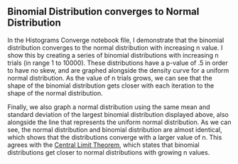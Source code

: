 ## Binomial Distribution converges to Normal Distribution

In the Histograms Converge notebook file, I demonstrate that the binomial distribution converges to the normal distribution with increasing n value. I show this by creating a series of binomial distributions with increasing n trials (in range 1 to 10000). These distributions have a p-value of .5 in order to have no skew, and are graphed alongside the density curve for a uniform normal distribution. As the value of n trials grows, we can see that the shape of the binomial distribution gets closer with each iteration to the shape of the normal distribution.

Finally, we also graph a normal distribution using the same mean and standard deviation of the largest binomial distribution displayed above, also alongside the line that represents the uniform normal distribution. As we can see, the normal distribution and binomial distribution are almost identical, which shows that the distributions converge with a larger value of n. This agrees with the [Central Limit Theorem](https://digitalfirst.bfwpub.com/stats_applet/stats_applet_2_cltbinom.html#:~:text=The%20Central%20Limit%20Theorem%20says,probability%20of%20the%20same%20event.), which states that binomial distributions get closer to normal distributions with growing n values.